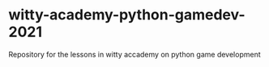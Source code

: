 # witty-academy-python-gamedev-2021
Repository for the lessons in witty accademy on python game development
